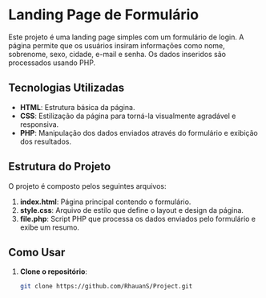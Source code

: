 # Landing Page de Formulário

Este projeto é uma landing page simples com um formulário de login. A página permite que os usuários insiram informações como nome, sobrenome, sexo, cidade, e-mail e senha. Os dados inseridos são processados usando PHP.

## Tecnologias Utilizadas

- **HTML**: Estrutura básica da página.
- **CSS**: Estilização da página para torná-la visualmente agradável e responsiva.
- **PHP**: Manipulação dos dados enviados através do formulário e exibição dos resultados.

## Estrutura do Projeto

O projeto é composto pelos seguintes arquivos:

1. **index.html**: Página principal contendo o formulário.
2. **style.css**: Arquivo de estilo que define o layout e design da página.
3. **file.php**: Script PHP que processa os dados enviados pelo formulário e exibe um resumo.

## Como Usar

1. **Clone o repositório**:

   ```bash
   git clone https://github.com/RhauanS/Project.git
